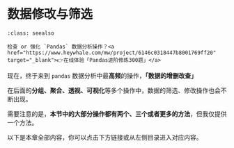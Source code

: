 # 数据修改与筛选



```{admonition} 在线刷题
:class: seealso

检查 or 强化 `Pandas` 数据分析操作？<a href="https://www.heywhale.com/mw/project/6146c0318447b8001769ff20" target="_blank">👉在线体验「Pandas进阶修炼300题」</a>
```

现在，终于来到 `pandas` 数据分析中最**高频**的操作，**「数据的增删改查」**

在后面的**分组、聚合、透视、可视化**等多个操作中，数据的筛选、修改操作也会不断出现。

需要注意的是，**本节中的大部分操作都有两个、三个或者更多的方法**，但我仅提供一个方法。

以下是本章全部内容，你可以点击下方链接或从左侧目录进入对应内容。

```{tableofcontents}
```
